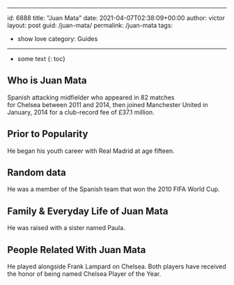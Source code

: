  ---
id: 6888
title: "Juan Mata"
date: 2021-04-07T02:38:09+00:00
author: victor
layout: post
guid: /juan-mata/
permalink: /juan-mata
tags:
 - show love
category: Guides
---

* some text
{: toc}

## Who is Juan Mata

Spanish attacking midfielder who appeared in 82 matches for Chelsea between 2011 and 2014, then joined Manchester United in January, 2014 for a club-record fee of £37.1 million.

## Prior to Popularity

He began his youth career with Real Madrid at age fifteen.

## Random data

He was a member of the Spanish team that won the 2010 FIFA World Cup.

## Family & Everyday Life of Juan Mata

He was raised with a sister named Paula.

## People Related With Juan Mata

He played alongside Frank Lampard on Chelsea. Both players have received the honor of being named Chelsea Player of the Year.
 